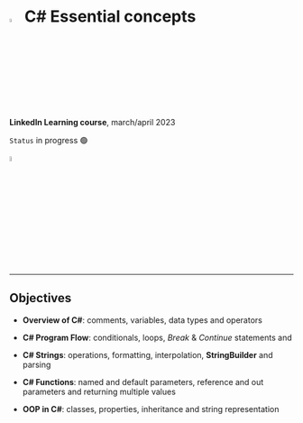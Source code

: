 # <a><img src="https://seeklogo.com/images/C/c-sharp-c-logo-02F17714BA-seeklogo.com.png" alt="c# logo" width=4%></img></a> **C# Essential concepts**

**LinkedIn Learning course**, march/april 2023

``Status`` in progress 🟢

<a href="https://button-lancer-fe6.notion.site/C-essentials-1f9ddcc4ab1e43b590afbb82a2690408"><img src="https://upload.wikimedia.org/wikipedia/commons/4/45/Notion_app_logo.png" alt="personal Notion" width=5%></img></a>

<hr>

## Objectives

- **Overview of C#**: comments, variables, data types and operators

- **C# Program Flow**: conditionals, loops, *Break* & *Continue* statements and 

- **C# Strings**: operations, formatting, interpolation, **StringBuilder** and parsing

- **C# Functions**: named and default parameters, reference and out parameters and returning multiple values

- **OOP in C#**: classes, properties, inheritance and string representation
